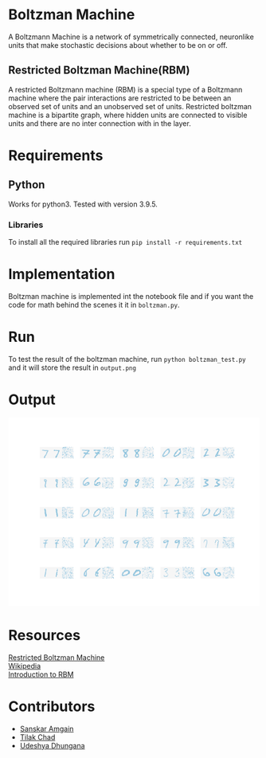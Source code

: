 # Boltzman Machine
A Boltzmann Machine is a network of symmetrically connected, neuronlike units that make stochastic decisions about whether to be on or off. 


## Restricted Boltzman Machine(RBM)
A restricted Boltzmann machine (RBM) is a special type of a Boltzmann machine where the pair interactions are restricted to be between an observed set of units and an unobserved set of units. Restricted boltzman machine is a bipartite graph, where hidden units are connected to visible units and there are no inter connection with in the layer. 

# Requirements

## Python
Works for python3. Tested with version 3.9.5. 

### Libraries
To install all the required libraries run `pip install -r requirements.txt`

# Implementation
Boltzman machine is implemented int the notebook file and if you want the code for math behind the scenes it it in `boltzman.py`.

# Run
To test the result of the boltzman machine, run `python boltzman_test.py` and it will store the result in `output.png`


# Output
![output](./output.png)


# Resources
[Restricted Boltzman Machine](https://mohitd.github.io/2017/11/25/rbms.html)  
[Wikipedia](https://en.wikipedia.org/wiki/Boltzmann_machine)  
[Introduction to RBM](https://youtu.be/Fkw0_aAtwIw)
  
  


# Contributors
- [Sanskar Amgain](https://github.com/Imsanskar/)
- [Tilak Chad](https://github.com/TilakChad/)
- [Udeshya Dhungana](https://github.com/udeshyaDhungana/)
